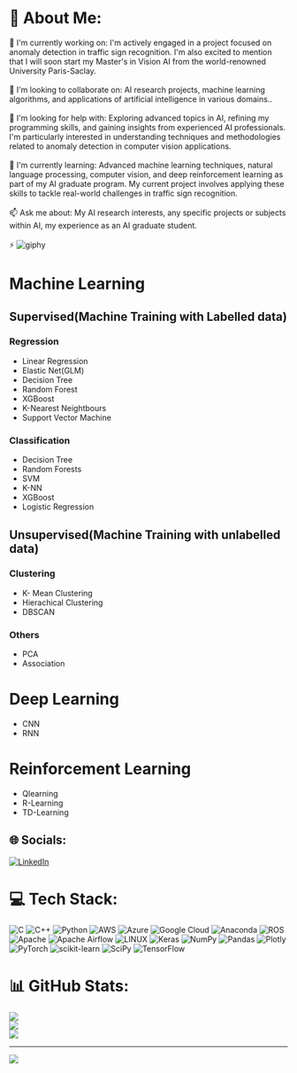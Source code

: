 # 💫 About Me:
🔭 I'm currently working on: I'm actively engaged in a project focused on anomaly detection in traffic sign recognition. I'm also excited to mention that I will soon start my Master's in Vision AI from the world-renowned University Paris-Saclay.<br><br>🌱 I'm looking to collaborate on: AI research projects, machine learning algorithms, and applications of artificial intelligence in various domains..<br><br>🤔 I'm looking for help with: Exploring advanced topics in AI, refining my programming skills, and gaining insights from experienced AI professionals. I'm particularly interested in understanding techniques and methodologies related to anomaly detection in computer vision applications.<br><br>💬 I'm currently learning: Advanced machine learning techniques, natural language processing, computer vision, and deep reinforcement learning as part of my AI graduate program. My current project involves applying these skills to tackle real-world challenges in traffic sign recognition.<br><br>📫 Ask me about: My AI research interests, any specific projects or subjects within AI, my experience as an AI graduate student.<br><br>⚡ 
![giphy](https://github.com/danial-shehroz-khan/danial-shehroz-khan/assets/62330871/9f617238-59ac-49af-ba0e-b67b81303c3b)

# Machine Learning

## Supervised(Machine Training with Labelled data)
### Regression
* Linear Regression
* Elastic Net(GLM)
* Decision Tree
* Random Forest
* XGBoost
* K-Nearest Neightbours
* Support Vector Machine
### Classification
* Decision Tree
* Random Forests
* SVM
* K-NN
* XGBoost
* Logistic Regression
  
## Unsupervised(Machine Training with unlabelled data)
### Clustering
* K- Mean Clustering
* Hierachical Clustering
* DBSCAN
### Others
* PCA
* Association

# Deep Learning
* CNN
* RNN
  
# Reinforcement Learning
* Qlearning
* R-Learning
* TD-Learning


## 🌐 Socials:
[![LinkedIn](https://img.shields.io/badge/LinkedIn-%230077B5.svg?logo=linkedin&logoColor=white)](https://linkedin.com/in/https://www.linkedin.com/in/danialshehroz/) 

# 💻 Tech Stack:
![C](https://img.shields.io/badge/c-%2300599C.svg?style=for-the-badge&logo=c&logoColor=white) ![C++](https://img.shields.io/badge/c++-%2300599C.svg?style=for-the-badge&logo=c%2B%2B&logoColor=white) ![Python](https://img.shields.io/badge/python-3670A0?style=for-the-badge&logo=python&logoColor=ffdd54) ![AWS](https://img.shields.io/badge/AWS-%23FF9900.svg?style=for-the-badge&logo=amazon-aws&logoColor=white) ![Azure](https://img.shields.io/badge/azure-%230072C6.svg?style=for-the-badge&logo=azure-devops&logoColor=white) ![Google Cloud](https://img.shields.io/badge/Google%20Cloud-%234285F4.svg?style=for-the-badge&logo=google-cloud&logoColor=white) ![Anaconda](https://img.shields.io/badge/Anaconda-%2344A833.svg?style=for-the-badge&logo=anaconda&logoColor=white) ![ROS](https://img.shields.io/badge/ros-%230A0FF9.svg?style=for-the-badge&logo=ros&logoColor=white) ![Apache](https://img.shields.io/badge/apache-%23D42029.svg?style=for-the-badge&logo=apache&logoColor=white) ![Apache Airflow](https://img.shields.io/badge/Apache%20Airflow-017CEE?style=for-the-badge&logo=Apache%20Airflow&logoColor=white) ![LINUX](https://img.shields.io/badge/Linux-FCC624?style=for-the-badge&logo=linux&logoColor=black) ![Keras](https://img.shields.io/badge/Keras-%23D00000.svg?style=for-the-badge&logo=Keras&logoColor=white) ![NumPy](https://img.shields.io/badge/numpy-%23013243.svg?style=for-the-badge&logo=numpy&logoColor=white) ![Pandas](https://img.shields.io/badge/pandas-%23150458.svg?style=for-the-badge&logo=pandas&logoColor=white) ![Plotly](https://img.shields.io/badge/Plotly-%233F4F75.svg?style=for-the-badge&logo=plotly&logoColor=white) ![PyTorch](https://img.shields.io/badge/PyTorch-%23EE4C2C.svg?style=for-the-badge&logo=PyTorch&logoColor=white) ![scikit-learn](https://img.shields.io/badge/scikit--learn-%23F7931E.svg?style=for-the-badge&logo=scikit-learn&logoColor=white) ![SciPy](https://img.shields.io/badge/SciPy-%230C55A5.svg?style=for-the-badge&logo=scipy&logoColor=%white) ![TensorFlow](https://img.shields.io/badge/TensorFlow-%23FF6F00.svg?style=for-the-badge&logo=TensorFlow&logoColor=white)
# 📊 GitHub Stats:
![](https://github-readme-stats.vercel.app/api?username=danial-shehroz-khan&theme=dark&hide_border=false&include_all_commits=true&count_private=true)<br/>
![](https://github-readme-streak-stats.herokuapp.com/?user=danial-shehroz-khan&theme=dark&hide_border=false)<br/>
![](https://github-readme-stats.vercel.app/api/top-langs/?username=danial-shehroz-khan&theme=dark&hide_border=false&include_all_commits=true&count_private=true&layout=compact)

---
[![](https://visitcount.itsvg.in/api?id=danial-shehroz-khan&icon=0&color=0)](https://visitcount.itsvg.in)

<!-- Proudly created with GPRM ( https://gprm.itsvg.in ) -->

